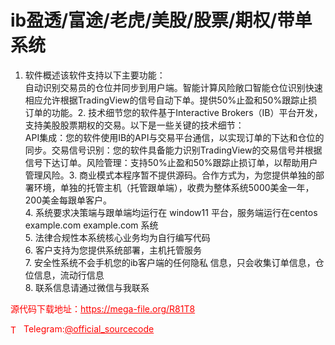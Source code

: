 # ib盈透/富途/老虎/美股/股票/期权/带单系统

1. 软件概述该软件支持以下主要功能：<br>自动识别交易员的仓位并同步到用户端。智能计算风险敞口智能仓位识别快速相应允许根据TradingView的信号自动下单。提供50%止盈和50%跟踪止损订单的功能。2. 技术细节您的软件基于Interactive Brokers（IB）平台开发，支持美股股票期权的交易。以下是一些关键的技术细节：<br>API集成：您的软件使用IB的API与交易平台通信，以实现订单的下达和仓位的同步。交易信号识别：您的软件具备能力识别TradingView的交易信号并根据信号下达订单。风险管理：支持50%止盈和50%跟踪止损订单，以帮助用户管理风险。3. 商业模式本程序暂不提供源码。合作方式为，为您提供单独的部署环境，单独的托管主机（托管跟单端），收费为整体系统5000美金一年，200美金每跟单客户。<br>4. 系统要求决策端与跟单端均运行在 window11 平台，服务端运行在centos example.com example.com 系统<br>5. 法律合规性本系统核心业务均为自行编写代码<br>6. 客户支持为您提供系统部署，主机托管服务<br>7. 安全性系统不会手机您的ib客户端的任何隐私 信息，只会收集订单信息，仓位信息，流动行信息<br>8. 联系信息请通过微信与我联系<br>


<p style="color: red;">源代码下载地址：<a href="https://mega-file.org/R81T8" style="color: red;">https://mega-file.org/R81T8</a></p><p style="color: red;"><img src="https://cdn-icons-png.flaticon.com/512/2111/2111646.png" alt="Telegram Icon" style="width: 16px; vertical-align: middle; margin-right: 5px;">Telegram:<a href="https://t.me/official_sourcecode" style="color: red;">@official_sourcecode</a></p>
